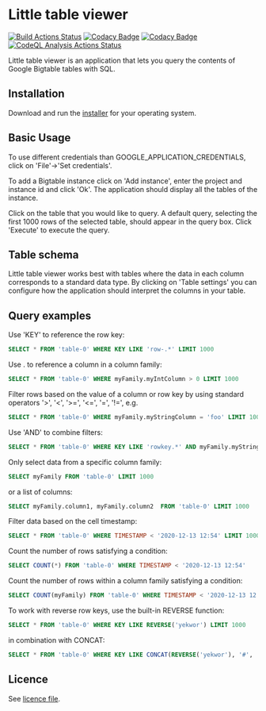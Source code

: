 # Little table viewer

[![Build Actions Status](https://github.com/erikmafo/LittleTableViewer/workflows/Build/badge.svg)](https://github.com/erikmafo/LittleTableViewer/actions)
[![Codacy Badge](https://app.codacy.com/project/badge/Coverage/9364e25dcac647f2b0019e61235a5f00)](https://www.codacy.com/gh/erikmafo/LittleTableViewer/dashboard?utm_source=github.com&utm_medium=referral&utm_content=erikmafo/LittleTableiewer&utm_campaign=Badge_Coverage)
[![Codacy Badge](https://api.codacy.com/project/badge/Grade/6e70e5faa1bc418093f4454f945336ed)](https://app.codacy.com/gh/erikmafo/LittleTableViewer?utm_source=github.com&utm_medium=referral&utm_content=erikmafo/LittleTableViewer&utm_campaign=Badge_Grade_Settings)
[![CodeQL Analysis Actions Status](https://github.com/erikmafo/LittleTableViewer/workflows/CodeQL/badge.svg)](https://github.com/erikmafo/LittleTableViewer/actions)

Little table viewer is an application that lets you query the contents of Google Bigtable tables with SQL. 

## Installation

Download and run the [installer](https://github.com/erikmafo/LittleTableViewer/releases/latest) 
for your operating system.

## Basic Usage

To use different credentials than GOOGLE_APPLICATION_CREDENTIALS, click on 'File'->'Set credentials'.

To add a Bigtable instance click on 'Add instance', enter the project and instance id and click 'Ok'. 
The application should display all the tables of the instance.

Click on the table that you would like to query. A default query, selecting the first 1000 rows of the selected table, 
should appear in the query box. Click 'Execute' to execute the query.

## Table schema

Little table viewer works best with tables where the data in each column corresponds to a standard data type. By clicking 
on 'Table settings' you can configure how the application should interpret the columns in your table.

## Query examples

Use 'KEY' to reference the row key:
```sql
SELECT * FROM 'table-0' WHERE KEY LIKE 'row-.*' LIMIT 1000
```
Use . to reference a column in a column family:
```sql
SELECT * FROM 'table-0' WHERE myFamily.myIntColumn > 0 LIMIT 1000
```
Filter rows based on the value of a column or row key by using standard operators '>', '<', '>=', '<=', '=', '!=', e.g.
```sql
SELECT * FROM 'table-0' WHERE myFamily.myStringColumn = 'foo' LIMIT 1000
```
Use 'AND' to combine filters:
```sql
SELECT * FROM 'table-0' WHERE KEY LIKE 'rowkey.*' AND myFamily.myStringColumn = 'foo' LIMIT 1000
```
Only select data from a specific column family:
```sql
SELECT myFamily FROM 'table-0' LIMIT 1000
```
or a list of columns:
```sql
SELECT myFamily.column1, myFamily.column2  FROM 'table-0' LIMIT 1000
```
Filter data based on the cell timestamp:
```sql
SELECT * FROM 'table-0' WHERE TIMESTAMP < '2020-12-13 12:54' LIMIT 1000
```
Count the number of rows satisfying a condition:
```sql
SELECT COUNT(*) FROM 'table-0' WHERE TIMESTAMP < '2020-12-13 12:54'
```
Count the number of rows within a column family satisfying a condition:
```sql
SELECT COUNT(myFamily) FROM 'table-0' WHERE TIMESTAMP < '2020-12-13 12:54'
```
To work with reverse row keys, use the built-in REVERSE function:
```sql
SELECT * FROM 'table-0' WHERE KEY LIKE REVERSE('yekwor') LIMIT 1000
```
in combination with CONCAT:
```sql
SELECT * FROM 'table-0' WHERE KEY LIKE CONCAT(REVERSE('yekwor'), '#', '2020-12.*') LIMIT 1000
```
## Licence

See [licence file](LICENSE).
